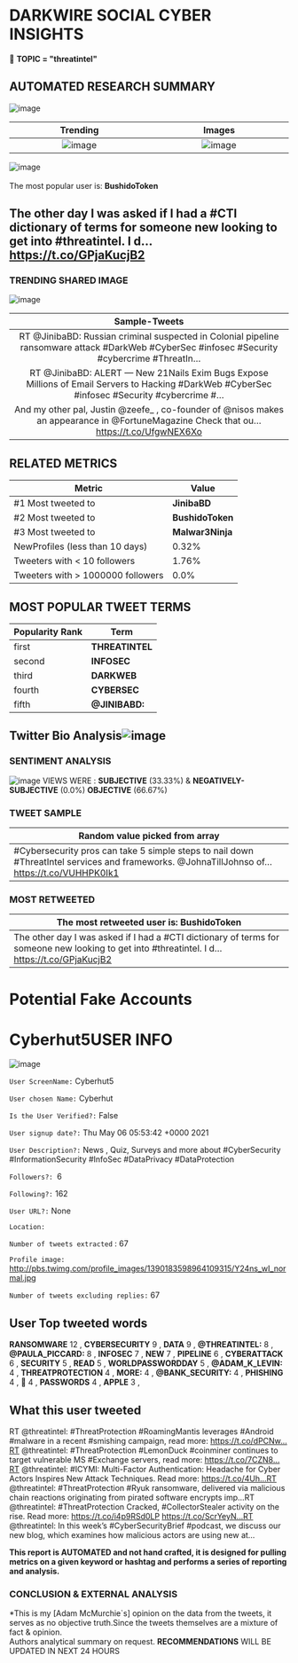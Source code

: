 # DARKWIRE SOCIAL CYBER INSIGHTS 
&#x1F34E; **TOPIC = "threatintel"**

## AUTOMATED RESEARCH SUMMARY
  ![image](darkLogo.png)   

|  Trending  |   Images | 
:-------------------------:|:-------------------------:
|  ![image](assets/threatintel/imageFile1.jpg)     <img width=200/> | ![image](assets/threatintel/imageFile2.jpg) <img width=200/> |   
 
 
![image](assets/threatintel/TWEETS.png)
<br></br>
The most popular user is: **BushidoToken**  
 

## The other day I was asked if I had a #CTI dictionary of terms for someone new looking to get into #threatintel. I d… https://t.co/GPjaKucjB2 

  




### TRENDING SHARED IMAGE

![image](assets/threatintel/twitterPostedImage.png)



|                **Sample-Tweets**        |
| :-------------: |
| RT @JinibaBD: Russian criminal suspected in Colonial pipeline ransomware attack #DarkWeb #CyberSec #infosec #Security #cybercrime #ThreatIn… |
| RT @JinibaBD: ALERT — New 21Nails Exim Bugs Expose Millions of Email Servers to Hacking #DarkWeb #CyberSec #infosec #Security #cybercrime #… |
| And my other pal,  Justin @zeefe_ , co-founder of @nisos  makes an appearance in @FortuneMagazine     Check that ou… https://t.co/UfgwNEX6Xo |

## RELATED METRICS<br>
| Metric | Value |
| ------------- | ------------- |
| #1 Most tweeted to  | **JinibaBD** |
| #2 Most tweeted to  | **BushidoToken** |
| #3 Most tweeted to  | **Malwar3Ninja** |
| NewProfiles (less than 10 days) | 0.32%  |
| Tweeters with < 10 followers  | 1.76%|
| Tweeters with > 1000000 followers  | 0.0%  |



## MOST POPULAR TWEET TERMS 


| Popularity Rank  | Term |
| ------------- | ------------- |
| first  | **THREATINTEL**  |
| second  | **INFOSEC**  |
| third  | **DARKWEB** |
| fourth  | **CYBERSEC**  |
| fifth  | **@JINIBABD:**  |


## Twitter Bio Analysis![image](assets/threatintel/BIO.png)
### SENTIMENT ANALYSIS
![image](assets/threatintel/sentiment.png)
VIEWS WERE : **SUBJECTIVE**  (33.33%) & **NEGATIVELY-SUBJECTIVE** (0.0%) **OBJECTIVE** (66.67%)

### TWEET SAMPLE 
| Random value picked from array |
| ------------- |
|#Cybersecurity pros can take 5 simple steps to nail down #ThreatIntel services and frameworks. @JohnaTillJohnso of… https://t.co/VUHHPK0Ik1 |

### MOST RETWEETED 

| The most retweeted user is: **BushidoToken**  |
| ------------- |
| The other day I was asked if I had a #CTI dictionary of terms for someone new looking to get into #threatintel. I d… https://t.co/GPjaKucjB2 |

# Potential Fake Accounts
 
# Cyberhut5USER INFO
![image](http://pbs.twimg.com/profile_images/1390183598964109315/Y24ns_wI_normal.jpg)
 
`User ScreenName:` Cyberhut5 
 
`User chosen Name:` Cyberhut 
 
`Is the User Verified?:` False 
 
`User signup date?:` Thu May 06 05:53:42 +0000 2021 
 
`User Description?:` News , Quiz, Surveys and more about #CyberSecurity #InformationSecurity #InfoSec #DataPrivacy #DataProtection 
 
`Followers?: `6 
 
`Following?:` 162 
 
`User URL?:` None 
 
`Location:`  
 
`Number of tweets extracted`  : 67 
 
`Profile image:` http://pbs.twimg.com/profile_images/1390183598964109315/Y24ns_wI_normal.jpg 
 
`Number of tweets excluding replies:` 67 
 

 

 
## User Top tweeted words 
 
**RANSOMWARE** 12 , **CYBERSECURITY** 9 , **DATA** 9 , **@THREATINTEL:** 8 , **@PAULA_PICCARD:** 8 , **INFOSEC** 7 , **NEW** 7 , **PIPELINE** 6 , **CYBERATTACK** 6 , **SECURITY** 5 , **READ** 5 , **WORLDPASSWORDDAY** 5 , **@ADAM_K_LEVIN:** 4 , **THREATPROTECTION** 4 , **MORE:** 4 , **@BANK_SECURITY:** 4 , **PHISHING** 4 , **🚨** 4 , **PASSWORDS** 4 , **APPLE** 3 , 
 
## What this user tweeted
 
RT @threatintel: #ThreatProtection #RoamingMantis leverages #Android #malware in a recent #smishing campaign, read more: https://t.co/dPCNw…RT @threatintel: #ThreatProtection #LemonDuck #coinminer continues to target vulnerable MS #Exchange servers, read more: https://t.co/7CZN8…RT @threatintel: #ICYMI: Multi-Factor Authentication: Headache for Cyber Actors Inspires New Attack Techniques. Read more: https://t.co/4Uh…RT @threatintel: #ThreatProtection #Ryuk ransomware, delivered via malicious chain reactions originating from pirated software encrypts imp…RT @threatintel: #ThreatProtection Cracked, #CollectorStealer activity on the rise. Read more: https://t.co/i4p9RSd0LP https://t.co/ScrYeyN…RT @threatintel: In this week’s #CyberSecurityBrief #podcast, we discuss our new blog, which examines how malicious actors are using new at…
 

<b> This report is AUTOMATED and not hand crafted, it is designed for pulling metrics on a given keyword or hashtag and performs a series of reporting and analysis.</b>  
### CONCLUSION & EXTERNAL ANALYSIS

*This is my [Adam McMurchie`s] opinion on the data from the tweets, it serves as no objective truth.Since the tweets themselves are a mixture of fact & opinion.<br>
Authors analytical summary on request.
**RECOMMENDATIONS** WILL BE UPDATED IN NEXT  24 HOURS <br>